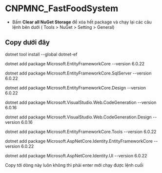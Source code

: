 # CNPMNC_FastFoodSystem
- Bấm **Clear all NuGet Storage** để xóa hết package và chạy lại các câu lệnh bên dưới ( Tools > NuGet > Setting > General)

## Copy dưới đây
dotnet tool install --global dotnet-ef

dotnet add package Microsoft.EntityFrameworkCore --version 6.0.22

dotnet add package Microsoft.EntityFrameworkCore.SqlServer --version 6.0.22

dotnet add package Microsoft.EntityFrameworkCore.Design --version 6.0.22

dotnet add package Microsoft.VisualStudio.Web.CodeGeneration --version 6.0.16

dotnet add package Microsoft.VisualStudio.Web.CodeGeneration.Design --version 6.0.16

dotnet add package Microsoft.EntityFrameworkCore.Tools --version 6.0.22

dotnet add package Microsoft.AspNetCore.Identity.EntityFrameworkCore --version 6.0.22

dotnet add package Microsoft.AspNetCore.Identity.UI --version 6.0.22

Copy tới dòng này luôn không thì phải enter mới chạy được lệnh cuối

